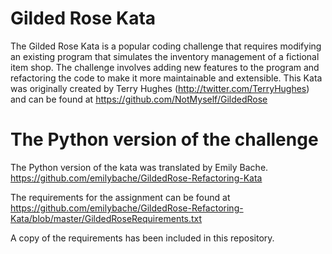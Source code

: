 # Gilded Rose Kata

The Gilded Rose Kata is a popular coding challenge that requires modifying an existing program that simulates the inventory management of a fictional item shop. The challenge involves adding new features to the program and refactoring the code to make it more maintainable and extensible. This Kata was originally created by Terry Hughes (http://twitter.com/TerryHughes) and can be found at https://github.com/NotMyself/GildedRose

# The Python version of the challenge

The Python version of the kata was translated by Emily Bache. https://github.com/emilybache/GildedRose-Refactoring-Kata

The requirements for the assignment can be found at
https://github.com/emilybache/GildedRose-Refactoring-Kata/blob/master/GildedRoseRequirements.txt

A copy of the requirements has been included in this repository.
